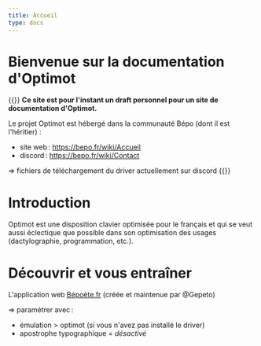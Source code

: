 ```yaml
---
title: Accueil
type: docs
---
```


# Bienvenue sur la documentation d'Optimot

{{<hint info>}}
**Ce site est pour l'instant un draft personnel pour un site de documentation d'Optimot.**

Le projet Optimot est hébergé dans la communauté Bépo (dont il est l'héritier) :

- site web : https://bepo.fr/wiki/Accueil
- discord : https://bepo.fr/wiki/Contact

⇒ fichiers de téléchargement du driver actuellement sur discord
{{</hint>}}

# Introduction

Optimot est une disposition clavier optimisée pour le français et qui se veut aussi éclectique que possible dans son optimisation des usages (dactylographie, programmation, etc.).


# Découvrir et vous entraîner

L'application web [Bépoète.fr](https://www.xn--bpote-6rae.fr/) (créée et maintenue par @Gepeto)

⇒ paramétrer avec :

- émulation > optimot (si vous n'avez pas installé le driver)
- apostrophe typographique = *désactivé*